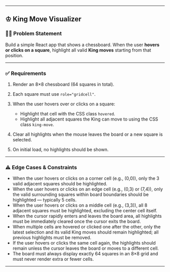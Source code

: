 

---

## ♔ King Move Visualizer

### 👨‍🎓 Problem Statement

Build a simple React app that shows a chessboard. When the user **hovers or clicks on a square**, highlight all valid **King moves** starting from that position.

---

### ✅ Requirements

1. Render an 8×8 chessboard (64 squares in total).
2. Each square must use `role="gridcell"`.
3. When the user hovers over or clicks on a square:

   * Highlight that cell with the CSS class `hovered`.
   * Highlight all adjacent squares the King can move to using the CSS class `king-move`.
4. Clear all highlights when the mouse leaves the board or a new square is selected.
5. On initial load, no highlights should be shown.

---

### ⚠️ Edge Cases & Constraints

* When the user hovers or clicks on a corner cell (e.g., (0,0)), only the 3 valid adjacent squares should be highlighted.
* When the user hovers or clicks on an edge cell (e.g., (0,3) or (7,4)), only the valid surrounding squares within board boundaries should be highlighted — typically 5 cells.
* When the user hovers or clicks on a middle cell (e.g., (3,3)), all 8 adjacent squares must be highlighted, excluding the center cell itself.
* When the cursor rapidly enters and leaves the board area, all highlights must be immediately cleared once the cursor exits the board.
* When multiple cells are hovered or clicked one after the other, only the latest selection and its valid King moves should remain highlighted; all previous highlights must be removed.
* If the user hovers or clicks the same cell again, the highlights should remain unless the cursor leaves the board or moves to a different cell.
* The board must always display exactly 64 squares in an 8×8 grid and must never render extra or fewer cells.

---

